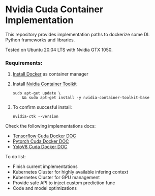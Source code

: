 # Nvidia Cuda Container Implementation

This repository provides implementation paths to dockerize some DL Python frameworks and libraries.

Tested on Ubuntu 20.04 LTS with Nvidia GTX 1050. 

### Requirements:
1. [Install Docker](https://www.digitalocean.com/community/tutorials/how-to-install-and-use-docker-on-ubuntu-20-04-es) as container manager

2. Install [Nvidia Container Toolkit](https://docs.nvidia.com/datacenter/cloud-native/container-toolkit/latest/install-guide.html)
    ```
    sudo apt-get update \
        && sudo apt-get install -y nvidia-container-toolkit-base
    ```
3. To confirm succesful install:
    ```
    nvidia-ctk --version
    ```

Check the following implementations docs:
- [Tensorflow Cuda Docker DOC](tensorflow/Readme.md)
- [Pytorch Cuda Docker DOC](pytorch/Readme.md)
- [YoloV8 Cuda Docker DOC](yolov8/Readme.md)

To do list:
- Finish current implementations
- Kubernetes Cluster for highly available infering context
- Kubernetes Cluster for GPU management
- Provide safe API to inject custom prediction func
- Code and model optimizations
